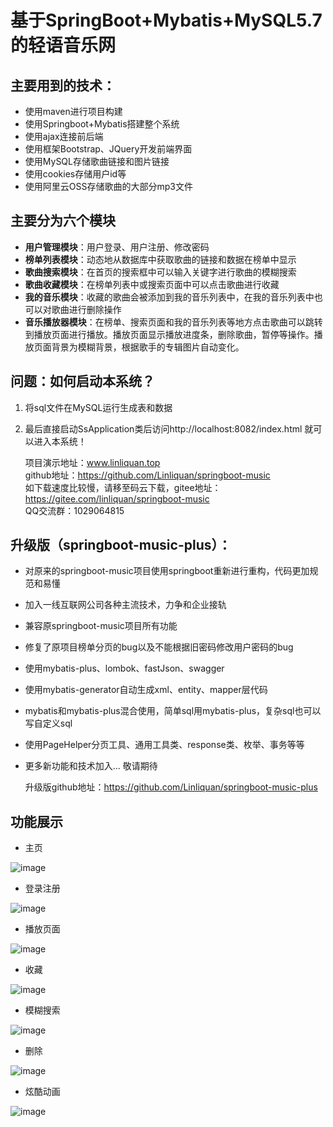 # 基于SpringBoot+Mybatis+MySQL5.7的轻语音乐网 

## 主要用到的技术：

 * 使用maven进行项目构建
 * 使用Springboot+Mybatis搭建整个系统
 * 使用ajax连接前后端
 * 使用框架Bootstrap、JQuery开发前端界面 
 * 使用MySQL存储歌曲链接和图片链接
 * 使用cookies存储用户id等
 * 使用阿里云OSS存储歌曲的大部分mp3文件
 
 ## 主要分为六个模块
 
 * **用户管理模块**：用户登录、用户注册、修改密码
 * **榜单列表模块**：动态地从数据库中获取歌曲的链接和数据在榜单中显示
 * **歌曲搜索模块**：在首页的搜索框中可以输入关键字进行歌曲的模糊搜索
 * **歌曲收藏模块**：在榜单列表中或搜索页面中可以点击歌曲进行收藏
 * **我的音乐模块**：收藏的歌曲会被添加到我的音乐列表中，在我的音乐列表中也可以对歌曲进行删除操作
 * **音乐播放器模块**：在榜单、搜索页面和我的音乐列表等地方点击歌曲可以跳转到播放页面进行播放。播放页面显示播放进度条，删除歌曲，暂停等操作。播放页面背景为模糊背景，根据歌手的专辑图片自动变化。
 ## 问题：如何启动本系统？ 
 
 1. 将sql文件在MySQL运行生成表和数据
 2. 最后直接启动SsApplication类后访问http://localhost:8082/index.html 就可以进入本系统！
 
    项目演示地址：www.linliquan.top  
    github地址：https://github.com/Linliquan/springboot-music  
    如下载速度比较慢，请移至码云下载，gitee地址：https://gitee.com/linliquan/springboot-music  
    QQ交流群：1029064815  
    
 ## 升级版（springboot-music-plus）：

 * 对原来的springboot-music项目使用springboot重新进行重构，代码更加规范和易懂
 * 加入一线互联网公司各种主流技术，力争和企业接轨
 * 兼容原springboot-music项目所有功能
 * 修复了原项目榜单分页的bug以及不能根据旧密码修改用户密码的bug
 * 使用mybatis-plus、lombok、fastJson、swagger
 * 使用mybatis-generator自动生成xml、entity、mapper层代码
 * mybatis和mybatis-plus混合使用，简单sql用mybatis-plus，复杂sql也可以写自定义sql
 * 使用PageHelper分页工具、通用工具类、response类、枚举、事务等等
 * 更多新功能和技术加入... 敬请期待  

   升级版github地址：https://github.com/Linliquan/springboot-music-plus
 
 ## 功能展示
 
 * 主页
 
 ![image](https://liquan-springboot-music.oss-cn-shanghai.aliyuncs.com/images/github_img/%E4%B8%BB%E9%A1%B5.jpg?raw=true)
 
 * 登录注册
 
 ![image](https://liquan-springboot-music.oss-cn-shanghai.aliyuncs.com/images/github_img/%E7%99%BB%E5%BD%95%E6%B3%A8%E5%86%8C.png?raw=true)
 
 * 播放页面
 
 ![image](https://liquan-springboot-music.oss-cn-shanghai.aliyuncs.com/images/github_img/%E6%92%AD%E6%94%BE%E9%A1%B5%E9%9D%A2.png?raw=true)
 
 * 收藏
 
 ![image](https://liquan-springboot-music.oss-cn-shanghai.aliyuncs.com/images/github_img/%E6%94%B6%E8%97%8F.png?raw=true)
 
 * 模糊搜索
 
 ![image](https://liquan-springboot-music.oss-cn-shanghai.aliyuncs.com/images/github_img/%E6%90%9C%E7%B4%A2.png?raw=true)
 
 * 删除
 
 ![image](https://liquan-springboot-music.oss-cn-shanghai.aliyuncs.com/images/github_img/%E5%88%A0%E9%99%A4.png?raw=true)
 
 * 炫酷动画
 
 ![image](https://liquan-springboot-music.oss-cn-shanghai.aliyuncs.com/images/github_img/%E7%82%AB%E9%85%B7%E5%8A%A8%E7%94%BB.png?raw=true)
